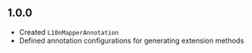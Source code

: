## 1.0.0

* Created `L10nMapperAnnotation`
* Defined annotation configurations for generating extension methods
